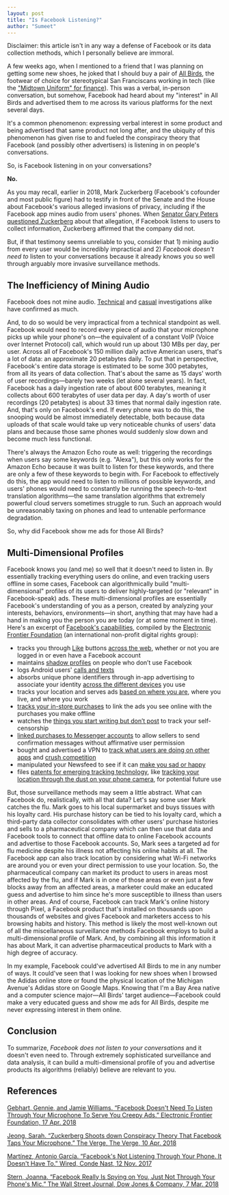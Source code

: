 ```yaml
---
layout: post
title: "Is Facebook Listening?"
author: "Sumeet"
---
```


Disclaimer: this article isn't in any way a defense of Facebook or its data collection methods, which I personally believe are immoral.

A few weeks ago, when I mentioned to a friend that I was planning on getting some new shoes, he joked that I should buy a pair of [All Birds](https://www.allbirds.com/), the footwear of choice for stereotypical San Franciscans working in tech (like the ["Midtown Uniform" for finance](https://www.esquire.com/style/mens-fashion/a22089261/midtown-uniform-vest-business-style/)). This was a verbal, in-person conversation, but somehow, Facebook had heard about my "interest" in All Birds and advertised them to me across its various platforms for the next several days.

It's a common phenomenon: expressing verbal interest in some product and being advertised that same product not long after, and the ubiquity of this phenomenon has given rise to and fueled the conspiracy theory that Facebook (and possibly other advertisers) is listening in on people's conversations.

So, is Facebook listening in on your conversations?

**No.**

As you may recall, earlier in 2018, Mark Zuckerberg (Facebook's cofounder and most public figure) had to testify in front of the Senate and the House about Facebook's various alleged invasions of privacy, including if the Facebook app mines audio from users' phones. When [Senator Gary Peters questioned Zuckerberg](https://www.youtube.com/watch?v=tNktW87gEnE) about that allegation, if Facebook listens to users to collect information, Zuckerberg affirmed that the company did not.

But, if that testimony seems unreliable to you, consider that 1) mining audio from every user would be incredibly impractical and 2) *Facebook doesn't need to* listen to your conversations because it already knows you so well through arguably more invasive surveillance methods.

## The Inefficiency of Mining Audio
Facebook does not mine audio. [Technical](https://www.cbsnews.com/video/are-smartphones-eavesdropping-and-targeting-us-with-ads/) and [casual](https://www.newstatesman.com/science-tech/social-media/2018/03/testing-facebook-listens-your-conversations-adverts) investigations alike have confirmed as much.

And, to do so would be very impractical from a technical standpoint as well. Facebook would need to record every piece of audio that your microphone picks up while your phone's on&mdash;the equivalent of a constant VoIP (Voice over Internet Protocol) call, which would run up about 130 MBs per day, per user. Across all of Facebook's 150 million daily active American users, that's a lot of data: an approximate 20 petabytes daily. To put that in perspective, Facebook's entire data storage is estimated to be some 300 petabytes, from all its years of data collection. That's about the same as 15 days' worth of user recordings&mdash;barely two weeks (let alone several years). In fact, Facebook has a daily ingestion rate of about 600 terabytes, meaning it collects about 600 terabytes of user data per day. A day's worth of user recordings (20 petabytes) is about 33 times that normal daily ingestion rate. And, that's only on Facebook's end. If every phone was to do this, the snooping would be almost immediately detectable, both because data uploads of that scale would take up very noticeable chunks of users' data plans and because those same phones would suddenly slow down and become much less functional.

There's always the Amazon Echo route as well: triggering the recordings when users say some keywords (e.g. "Alexa"), but this only works for the Amazon Echo because it was built to listen for these keywords, and there are only a few of these keywords to begin with. For Facebook to effectively do this, the app would need to listen to millions of possible keywords, and users' phones would need to constantly be running the speech-to-text translation algorithms&mdash;the same translation algorithms that extremely powerful cloud servers sometimes struggle to run. Such an approach would be unreasonably taxing on phones and lead to untenable performance degradation.

So, why did Facebook show me ads for those All Birds?

## Multi-Dimensional Profiles
Facebook knows you (and me) so well that it doesn't need to listen in. By essentially tracking everything users do online, and even tracking users offline in some cases, Facebook can algorithmically build "multi-dimensional" profiles of its users to deliver highly-targeted (or "relevant" in Facebook-speak) ads. These multi-dimensional profiles are essentially Facebook's understanding of you as a person, created by analyzing your interests, behaviors, environments&mdash;in short, anything that may have had a hand in making you the person you are today (or at some moment in time). Here's an excerpt of [Facebook's capabilities](https://www.eff.org/deeplinks/2018/04/facebook-doesnt-need-listen-through-your-microphone-serve-you-creepy-ads), compiled by the [Electronic Frontier Foundation](https://www.eff.org/) (an international non-profit digital rights group):
+ tracks you through [Like](https://www.facebook.com/help/186325668085084) buttons [across the web](https://www.theverge.com/2016/5/18/11692228/google-facebook-web-tracking-survey-advertising), whether or not you are logged in or even have a Facebook account
+ maintains [shadow profiles](https://gizmodo.com/how-facebook-figures-out-everyone-youve-ever-met-1819822691) on people who don’t use Facebook
+ logs Android users' [calls and texts](https://www.eff.org/deeplinks/2018/03/android-users-change-setting-stop-facebooks-collection-your-call-and-text-metadata)
+ absorbs unique phone identifiers through in-app advertising to associate your identity [across the different devices](https://www.facebook.com/business/a/performance-marketing-strategies) you use
+ tracks your location and serves ads [based on where you are](https://www.facebook.com/business/help/202297959811696), where you live, and where you work
+ [tracks your in-store purchases](https://www.facebook.com/business/help/1142103235885551) to link the ads you see online with the purchases you make offline
+ watches the [things you start writing but don’t post](https://www.wired.co.uk/article/facebook-is-tracking-what-you-dont-do) to track your self-censorship
+ [linked purchases to Messenger accounts](https://www.paypal-community.com/t5/About-Settings/How-do-I-stop-Notifications-to-messenger/td-p/1146358) to allow sellers to send confirmation messages without affirmative user permission
+ bought and advertised a VPN to [track what users are doing on other apps](https://techcrunch.com/2018/02/12/facebook-starts-pushing-its-data-tracking-onavo-vpn-within-its-main-mobile-app/) and [crush competition](https://www.wsj.com/articles/the-new-copycats-how-facebook-squashes-competition-from-startups-1502293444)
+ manipulated your Newsfeed to see if it can [make you sad or happy](https://www.nytimes.com/2014/06/30/technology/facebook-tinkers-with-users-emotions-in-news-feed-experiment-stirring-outcry.html)
+ files [patents for emerging tracking technology](https://twitter.com/jashkenas/status/981672970098589696), like [tracking your location through the dust on your phone camera](https://gizmodo.com/facebook-knows-how-to-track-you-using-the-dust-on-your-1821030620), for potential future use

But, those surveillance methods may seem a little abstract. What can Facebook do, realistically, with all that data? Let's say some user Mark catches the flu. Mark goes to his local supermarket and buys tissues with his loyalty card. His purchase history can be tied to his loyalty card, which a third-party data collector consolidates with other users' purchase histories and sells to a pharmaceutical company which can then use that data and Facebook tools to connect that offline data to online Facebook accounts and advertise to those Facebook accounts. So, Mark sees a targeted ad for flu medicine despite his illness not affecting his online habits at all. The Facebook app can also track location by considering what Wi-Fi networks are around you or even your direct permission to use your location. So, the pharmaceutical company can market its product to users in areas most affected by the flu, and if Mark is in one of those areas or even just a few blocks away from an affected areas, a marketer could make an educated guess and advertise to him since he's more susceptible to illness than users in other areas. And of course, Facebook can track Mark's online history through Pixel, a Facebook product that's installed on thousands upon thousands of websites and gives Facebook and marketers access to his browsing habits and history. This method is likely the most well-known out of all the miscellaneous surveillance methods Facebook employs to build a multi-dimensional profile of Mark. And, by combining all this information it has about Mark, it can advertise pharmaceutical products to Mark with a high degree of accuracy.

In my example, Facebook could've advertised All Birds to me in any number of ways. It could've seen that I was looking for new shoes when I browsed the Adidas online store or found the physical location of the Michigan Avenue's Adidas store on Google Maps. Knowing that I'm a Bay Area native and a computer science major&mdash;All Birds' target audience&mdash;Facebook could make a very educated guess and show me ads for All Birds, despite me never expressing interest in them online.

## Conclusion
To summarize, *Facebook does not listen to your conversations* and it doesn't even need to. Through extremely sophisticated surveillance and data analysis, it can build a multi-dimensional profile of you and advertise products its algorithms (reliably) believe are relevant to you. 

## References
[Gebhart, Gennie, and Jamie Williams. “Facebook Doesn't Need To Listen Through Your Microphone To Serve You Creepy Ads.” Electronic Frontier Foundation, 17 Apr. 2018](www.eff.org/deeplinks/2018/04/facebook-doesnt-need-listen-through-your-microphone-serve-you-creepy-ads)

[Jeong, Sarah. “Zuckerberg Shoots down Conspiracy Theory That Facebook Taps Your Microphone.” The Verge, The Verge, 10 Apr. 2018](www.theverge.com/2018/4/10/17221478/zuckerberg-facebook-senate-listening-tapping-microphone)

[Martínez, Antonio García. “Facebook's Not Listening Through Your Phone. It Doesn't Have To.” Wired, Conde Nast, 12 Nov. 2017](www.wired.com/story/facebooks-listening-smartphone-microphone/)

[Stern, Joanna. “Facebook Really Is Spying on You, Just Not Through Your Phone's Mic.” The Wall Street Journal, Dow Jones & Company, 7 Mar. 2018](www.wsj.com/articles/facebook-really-is-spying-on-you-just-not-through-your-phones-mic-1520448644)